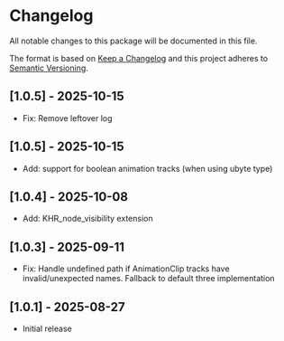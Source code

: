 # Changelog
All notable changes to this package will be documented in this file.

The format is based on [Keep a Changelog](http://keepachangelog.com/en/1.0.0/)
and this project adheres to [Semantic Versioning](http://semver.org/spec/v2.0.0.html).

## [1.0.5] - 2025-10-15
- Fix: Remove leftover log

## [1.0.5] - 2025-10-15
- Add: support for boolean animation tracks (when using ubyte type)

## [1.0.4] - 2025-10-08
- Add: KHR_node_visibility extension

## [1.0.3] - 2025-09-11
- Fix: Handle undefined path if AnimationClip tracks have invalid/unexpected names. Fallback to default three implementation

## [1.0.1] - 2025-08-27
- Initial release
